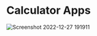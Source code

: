 # Calculator Apps

![Screenshot 2022-12-27 191911](https://user-images.githubusercontent.com/114818053/209666517-8c362101-d1e6-47b5-b0e3-474295d702f0.jpg)
